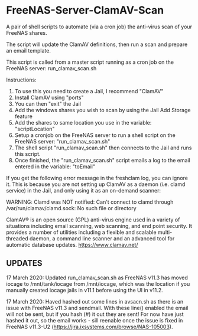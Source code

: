 # FreeNAS-Server-ClamAV-Scan

A pair of shell scripts to automate (via a cron job) the anti-virus scan of your FreeNAS shares.

The script will update the ClamAV definitions, then run a scan and prepare an email template.

This script is called from a master script running as a cron job on the FreeNAS server: run_clamav_scan.sh

Instructions:
 1) To use this you need to create a Jail, I recommend "ClamAV"
 2) Install ClamAV using "ports"
 3) You can then "exit" the Jail
 4) Add the windows shares you wish to scan by using the Jail Add Storage feature
 5) Add the shares to same location you use in the variable: "scriptLocation"
 6) Setup a cronjob on the FreeNAS server to run a shell script on the FreeNAS server: "run_clamav_scan.sh"
 7) The shell script "run_clamav_scan.sh" then connects to the Jail and runs this script.
 8) Once finished, the "run_clamav_scan.sh" script emails a log to the email entered in the variable: "toEmail"

If you get the following error message in the freshclam log, you can ignore it. This is because you are not setting up ClamAV as a daemon (i.e. clamd service) in the Jail, and only using it as an on-demand scanner:

WARNING: Clamd was NOT notified: Can't connect to clamd through /var/run/clamav/clamd.sock: No such file or directory

ClamAV® is an open source (GPL) anti-virus engine used in a variety of situations including email scanning, web scanning,
and end point security. It provides a number of utilities including a flexible and scalable multi-threaded daemon, a command
line scanner and an advanced tool for automatic database updates.
https://www.clamav.net/

UPDATES
-------
17 March 2020: Updated run_clamav_scan.sh as FreeNAS v11.3 has moved iocage to /mnt/tank/iocage from /mnt/iocage, which was the location if you manually created iocage jails in v11.1 before using the UI in v11.2.

17 March 2020: Haved hashed out some lines in avsacn.sh as there is an issue with FreeNAS v11.3 and sendmail.  With these line() enabled the email will not be sent, but if you hash (#) it out they are sent!  For now have just hashed it out, so the email works - sill reenable once the issue is fixed in FreeNAS v11.3-U2 (https://jira.ixsystems.com/browse/NAS-105003).
